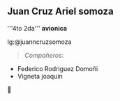 ## **__Juan Cruz Ariel somoza__**


'''4to 2da''' __**avionica**__

Ig:@juanncruzsomoza


>_*Compañeros*_:

* Federico Rodriguez Domoñi
* Vigneta joaquin 

:rocket:
